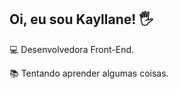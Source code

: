 ## Oi, eu sou Kayllane! 🖐

:computer: Desenvolvedora Front-End.

:books: Tentando aprender algumas coisas.
